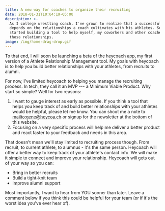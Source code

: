```yaml
---
title: A new way for coaches to organize their recruiting
date: 2018-01-31T10:04:10-05:00
description: >-
  As I college wrestling coach, I've grown to realize that a successful program
  depends on the relationships a coach cultivates with his athletes. So I
  started building a tool to help myself, my coworkers and other coaches build
  those relationships.
image: /img/home-drag-drop.gif
---
```

To that end, I will soon be launching a beta of the heycoach app, my first version of a Athlete Relationship Management tool. My goals with heycoach is to help you build better relationships with your athletes, from recruits to alumni.

For now, I've limited heycoach to helping you manage the recruiting process. In tech, they call it an MVP --- a Minimum Viable Product. Why start so simple? Well for two reasons:

1. I want to gauge interest as early as possible. If you think a tool that helps you keep track of and build better relationships with your athletes would be helpful, please let me know. You can shoot me a note to <mailto:gene@heycoa.ch> or signup for the newsletter at the bottom of this website.
2. Focusing on a very specific process will help me deliver a better product and react faster to your feedback and needs in this area.

That doesn't mean we'll stay limited to recruiting process though. From recruit, to current athlete, to alumnus - it's the same person. Heycoach will offer a better way to keep track of your athlete's contact info. We will make it simple to connect and improve your relationship. Heycoach will gets out of your way so you can:

* Bring in better recruits
* Build a tight-knit team
* Improve alumni support

Most importantly, I want to hear from YOU sooner than later. Leave a comment below if you think this could be helpful for your team (or if it's the worst idea you've ever hear of).
